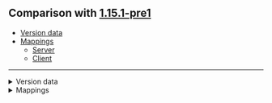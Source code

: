 ## Comparison with [1.15.1-pre1](https://github.com/PixiGeko/Minecraft-generated-data/tree/1.15.1-pre1)

- [Version data](#version-data)
- [Mappings](#mappings)
  - [Server](#server)
  - [Client](#client)

<hr/>
<details><summary>Version data</summary>
<table><tr><th></th><th align="left">1.15.1-pre1</th><th>1.15.1</th></tr><tr><td>World version</td><td><code>2226</code></td><td><code>2227</code></td></tr><tr><td>Protocol version</td><td><code>574</code></td><td><code>575</code></td></tr></table>
</details>
<details><summary>Mappings</summary>
<h2>Server</h2>









































































































































































































































































































































































































































































































































































































































































































































































































































































































































































































































































































































































































































































































































































































































































































































































































































































































































































































































































































































































































<h2>Client</h2>
</details>
